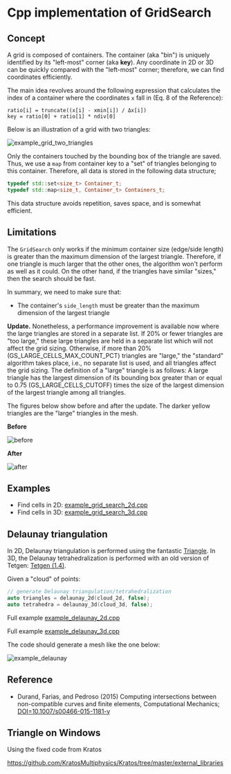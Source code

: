 # Cpp implementation of GridSearch

## Concept

A grid is composed of containers. The container (aka "bin") is uniquely identified by its "left-most" corner (aka **key**). Any coordinate in 2D or 3D can be quickly compared with the "left-most" corner; therefore, we can find coordinates efficiently.

The main idea revolves around the following expression that calculates the index of a container where the coordinates `x` fall in (Eq. 8 of the Reference):

```text
ratio[i] = truncate((x[i] - xmin[i]) / Δx[i])
key = ratio[0] + ratio[1] * ndiv[0] 
```

Below is an illustration of a grid with two triangles:

![example_grid_two_triangles](https://github.com/cpmech/cpp-grid-search/raw/main/data/figures/example_grid_two_triangles.svg)

Only the containers touched by the bounding box of the triangle are saved. Thus, we use a `map` from container key to a "set" of triangles belonging to this container. Therefore, all data is stored in the following data structure;

```c++
typedef std::set<size_t> Container_t;
typedef std::map<size_t, Container_t> Containers_t;
```

This data structure avoids repetition, saves space, and is somewhat efficient.

## Limitations

The `GridSearch` only works if the minimum container size (edge/side length) is greater than the maximum dimension of the largest triangle. Therefore, if one triangle is much larger that the other ones, the algorithm won't perform as well as it could. On the other hand, if the triangles have similar "sizes," then the search should be fast.

In summary, we need to make sure that:

* The container's `side_length` must be greater than the maximum dimension of the largest triangle

**Update.** Nonetheless, a performance improvement is available now where the large triangles are stored in a separate list. If 20% or fewer triangles are "too large," these large triangles are held in a separate list which will not affect the grid sizing. Otherwise, if more than 20% (GS_LARGE_CELLS_MAX_COUNT_PCT) triangles are "large," the "standard" algorithm takes place, i.e., no separate list is used, and all triangles affect the grid sizing. The definition of a "large" triangle is as follows: A large triangle has the largest dimension of its bounding box greater than or equal to 0.75 (GS_LARGE_CELLS_CUTOFF) times the size of the largest dimension of the largest triangle among all triangles.

The figures below show before and after the update. The darker yellow triangles are the "large" triangles in the mesh.

**Before**

![before](https://github.com/cpmech/cpp-grid-search/raw/main/data/figures/test_grid_search_tri_find_works_old.svg)

**After**

![after](https://github.com/cpmech/cpp-grid-search/raw/main/data/figures/test_grid_search_tri_find_works.svg)

## Examples

* Find cells in 2D: [example_grid_search_2d.cpp](https://github.com/cpmech/cpp-grid-search/blob/main/examples/example_grid_search_2d.cpp)
* Find cells in 3D: [example_grid_search_3d.cpp](https://github.com/cpmech/cpp-grid-search/blob/main/examples/example_grid_search_3d.cpp)

## Delaunay triangulation

In 2D, Delaunay triangulation is performed using the fantastic [Triangle](https://www.cs.cmu.edu/~quake/triangle.html). In 3D, the Delaunay tetrahedralization is performed with an old version of Tetgen: [Tetgen (1.4)](http://tetgen.org/).

Given a "cloud" of points:

```c++
// generate Delaunay triangulation/tetrahedralization
auto triangles = delaunay_2d(cloud_2d, false);
auto tetrahedra = delaunay_3d(cloud_3d, false);
```

Full example [example_delaunay_2d.cpp](https://github.com/cpmech/cpp-grid-search/blob/main/examples/example_delaunay_2d.cpp)

Full example [example_delaunay_3d.cpp](https://github.com/cpmech/cpp-grid-search/blob/main/examples/example_delaunay_3d.cpp)

The code should generate a mesh like the one below:

![example_delaunay](https://github.com/cpmech/cpp-grid-search/raw/main/data/figures/doc_triangle_delaunay_1.svg)

## Reference

* Durand, Farias, and Pedroso (2015) Computing intersections between
  non-compatible curves and finite elements, Computational Mechanics;
  [DOI=10.1007/s00466-015-1181-y](https://link.springer.com/article/10.1007/s00466-015-1181-y)

## Triangle on Windows

Using the fixed code from Kratos

https://github.com/KratosMultiphysics/Kratos/tree/master/external_libraries
